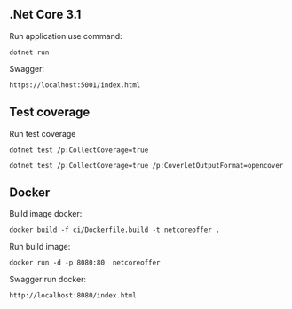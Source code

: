 ## .Net Core 3.1

Run application use command:

```
dotnet run
```
Swagger:

```
https://localhost:5001/index.html
```

## Test coverage

Run test coverage
```
dotnet test /p:CollectCoverage=true

dotnet test /p:CollectCoverage=true /p:CoverletOutputFormat=opencover
```

## Docker

Build image docker:

```
docker build -f ci/Dockerfile.build -t netcoreoffer .
```

Run build image:

```
docker run -d -p 8080:80  netcoreoffer
```

Swagger run docker:
```
http://localhost:8080/index.html
```
